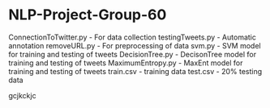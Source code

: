 # NLP-Project-Group-60

ConnectionToTwitter.py - For data collection 
testingTweets.py - Automatic annotation 
removeURL.py - For preprocessing of data 
svm.py - SVM model for training and testing of tweets 
DecisionTree.py - DecisonTree model for training and testing of tweets 
MaximumEntropy.py - MaxEnt model for training and testing of tweets 
train.csv - training data 
test.csv - 20% testing data
































gcjkckjc